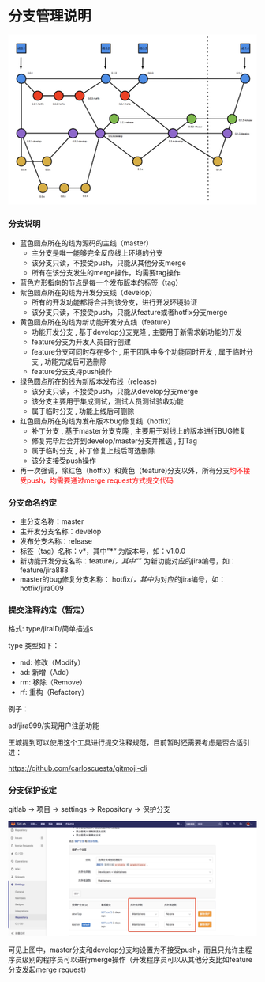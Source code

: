 # 分支管理说明



![branchs](./images/branchs.jpg)

### 分支说明

- 蓝色圆点所在的线为源码的主线（master）
    - 主分支是唯一能够完全反应线上环境的分支
    - 该分支只读，不接受push，只能从其他分支merge
    - 所有在该分支发生的merge操作，均需要tag操作
- 蓝色方形指向的节点是每一个发布版本的标签（tag）
- 紫色圆点所在的线为开发分支线（develop）
    - 所有的开发功能都将合并到该分支，进行开发环境验证
    - 该分支只读，不接受push，只能从feature或者hotfix分支merge
- 黄色圆点所在的线为新功能开发分支线（feature）
    - 功能开发分支 , 基于develop分支克隆 , 主要用于新需求新功能的开发
    - feature分支为开发人员自行创建
    - feature分支可同时存在多个 , 用于团队中多个功能同时开发 , 属于临时分支 , 功能完成后可选删除
    - feature分支支持push操作
- 绿色圆点所在的线为新版本发布线（release）
    - 该分支只读，不接受push，只能从develop分支merge
    - 该分支主要用于集成测试，测试人员测试验收功能
    - 属于临时分支 , 功能上线后可删除
- 红色圆点所在的线为发布版本bug修复线（hotfix）
    - 补丁分支 , 基于master分支克隆 , 主要用于对线上的版本进行BUG修复
    - 修复完毕后合并到develop/master分支并推送 , 打Tag
    - 属于临时分支 , 补丁修复上线后可选删除
    - 该分支接受push操作
- 再一次强调，除红色（hotfix）和黄色（feature)分支以外，所有分支<font color=red>均不接受push，均需要通过merge request方式提交代码</font>

### 分支命名约定
- 主分支名称：master
- 主开发分支名称：develop
- 发布分支名称：release
- 标签（tag）名称：v*，其中”*“ 为版本号，如：v1.0.0
- 新功能开发分支名称：feature/*，其中“*” 为新功能对应的jira编号，如：feature/jira888
- master的bug修复分支名称： hotfix/*，其中*为对应的jira编号，如：hotfix/jira009


### 提交注释约定（暂定）

格式: type/jiraID/简单描述s

type 类型如下：

- md: 修改（Modify）
- ad: 新增（Add）
- rm: 移除（Remove）
- rf: 重构（Refactory）

例子：

ad/jira999/实现用户注册功能

王城提到可以使用这个工具进行提交注释规范，目前暂时还需要考虑是否合适引进：

https://github.com/carloscuesta/gitmoji-cli

### 分支保护设定

gitlab -> 项目 -> settings -> Repository -> 保护分支

![branchs](./images/repository_safe.jpg)

可见上图中，master分支和develop分支均设置为不接受push，而且只允许主程序员级别的程序员可以进行merge操作（开发程序员可以从其他分支比如feature分支发起merge request）

